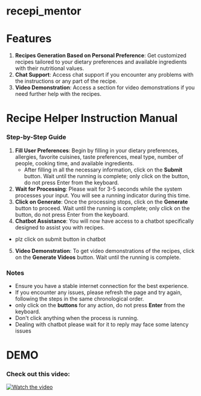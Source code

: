 # recepi_mentor
# Features
1. **Recipes Generation Based on Personal Preference**: Get customized recipes tailored to your dietary preferences and available ingredients with their nutritional values.
2. **Chat Support**: Access chat support if you encounter any problems with the instructions or any part of the recipe.
3. **Video Demonstration**: Access a section for video demonstrations if you need further help with the recipes.

# Recipe Helper Instruction Manual
### Step-by-Step Guide
1. **Fill User Preferences**: Begin by filling in your dietary preferences, allergies, favorite cuisines, taste preferences, meal type, number of people, cooking time, and available ingredients.
   - After filling in all the necessary information, click on the **Submit** button. Wait until the running is complete; only click on the button, do not press Enter from the keyboard.
2. **Wait for Processing**: Please wait for 3-5 seconds while the system processes your input. You will see a running indicator during this time.
3. **Click on Generate**: Once the processing stops, click on the **Generate** button to proceed. Wait until the running is complete; only click on the button, do not press Enter from the keyboard.
4. **Chatbot Assistance**: You will now have access to a chatbot specifically designed to assist you with recipes.
  - plz click on submit button in chatbot
5. **Video Demonstration**: To get video demonstrations of the recipes, click on the **Generate Videos** button. Wait until the running is complete.

### Notes
- Ensure you have a stable internet connection for the best experience.
- If you encounter any issues, please refresh the page and try again, following the steps in the same chronological order.
- only click on the **buttons** for any action, do not press **Enter** from the keyboard.
- Don't click anything when the process is running.
- Dealing with chatbot please wait for it to reply may face some latency issues
# DEMO
### Check out this video:
[![Watch the video](https://img.youtube.com/vi/ziqWFtL1bCo/0.jpg)](https://www.youtube.com/watch?v=ziqWFtL1bCo)
